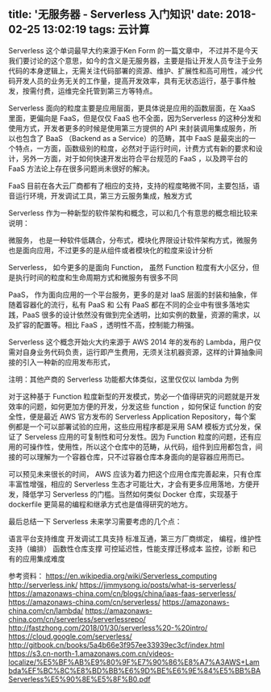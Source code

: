 title: '无服务器 - Serverless 入门知识'
date: 2018-02-25 13:02:19
tags: 云计算
---

Serverless 这个单词最早大约来源于Ken Form 的一篇文章中， 不过并不是今天我们要讨论的这个意思，如今的含义是无服务器，主要是指让开发人员专注于业务代码的本身逻辑上，无需关注代码部署的资源、维护、扩展性和高可用性，减少代码开发人员的业务无关的工作量，提高开发效率，具有无状态运行，基于事件触发，按需付费，运维完全托管到第三方等特点。

<!-- more -->
Serverless 面向的粒度主要是应用层面，更具体说是应用的函数层面，在 XaaS 里面，更偏向是 FaaS，但是仅仅 FaaS 也不全面，因为Serverless 的这种分发和使用方式，开发者更多的时候是使用第三方提供的 API 来封装调用集成服务，所以也包含了 BaaS （Backend as a Service）的范畴，其中 FaaS 是最突出的一个特点，一方面，函数级别的粒度，必然对于运行时间，计费方式有新的要求和设计，另外一方面，对于如何快速开发出符合平台规范的 FaaS  ，以及跨平台的 FaaS 方法论上存在很多问题尚未很好的解决。

FaaS 目前在各大云厂商都有了相应的支持，支持的程度略微不同，主要包括，语音运行环境，开发调试工具，第三方云服务集成，触发方式

Serverless 作为一种新型的软件架构和概念，可以和几个有意思的概念相比较来说明：

微服务，  也是一种软件低耦合，分布式，模块化界限设计软件架构方式，微服务也是面向应用，不过更多的是从组件或者模块化的粒度来设计分析

Serverless， 如今更多的是面向 Function， 虽然 Function 粒度有大小区分，但是执行时间的粒度和生命周期方式和微服务有很多不同

PaaS， 作为面向应用的一个平台服务，更多的是对 IaaS 层面的封装和抽象，伴随着容器化的流行，私有 PaaS 和 公有 PaaS 都在不同的企业中有很多落地实践，PaaS 很多的设计依然没有做到完全透明，比如实例的数量，资源的需求，以及扩容的配置等。相比 FaaS ，透明性不高，控制能力稍强。

Serverless 这个概念开始火大约来源于 AWS 2014 年的发布的 Lambda，用户仅需对自身业务代码负责，运行即产生费用，无须关注机器资源，这样的计算抽象间接的引入一种新的应用发布形式，


注明：其他产商的 Serverless 功能都大体类似，这里仅仅以 lambda 为例

对于这种基于 Function 粒度新型的开发模式，势必一个值得研究的问题就是开发效率的问题，如何更加方便的开发，分发这些 function ，如何保证 function 的安全性，便是最近 AWS 官方发布的 Serverless Application Repository，每个案例都是一个可以部署试验的应用，这些应用程序都是采用 SAM 模板方式分发，保证了 Serveless 应用的可复制性和可分发性。因为 Function 粒度的问题，还有应用的可操作性，使用性，所以这个仓库中的范畴，从代码，组件到应用都包含，间接的可以理解为一个容器仓库，只不过容器仓库本身面向的是容器应用而已。


可以预见未来很长的时间， AWS 应该为着力把这个应用仓库完善起来，只有仓库丰富性增强，相应的 Serverless 生态才可能壮大，才会有更多应用落地，方便开发，降低学习 Serverless 的门槛。当然如何类似 Docker 仓库，实现基于 dockerfile 更简易的编程和继承方式也是值得研究的地方。

最后总结一下 Serverless 未来学习需要考虑的几个点：

语言平台支持维度
开发调试工具支持
标准互通，第三方厂商绑定，
编程，维护性支持（编排）
函数性仓库支撑
可控延迟性，性能支撑迁移成本
监控，诊断
和已有的应用集成难度

参考资料：
https://en.wikipedia.org/wiki/Serverless_computing
http://serverless.ink/
https://jimmysong.io/posts/what-is-serverless/
https://amazonaws-china.com/cn/blogs/china/iaas-faas-serverless/
https://amazonaws-china.com/cn/serverless/
https://amazonaws-china.com/cn/lambda/
https://amazonaws-china.com/cn/serverless/serverlessrepo/
http://fastzhong.com/2018/01/30/serverless%20-%20intro/
https://cloud.google.com/serverless/
http://gitbook.cn/books/5a4b66e3f957ee33939ec3cf/index.html
https://s3.cn-north-1.amazonaws.com.cn/videos-localize/%E5%BF%AB%E9%80%9F%E7%90%86%E8%A7%A3AWS+Lambda%EF%BC%8C%E8%BD%BB%E6%9D%BE%E6%9E%84%E5%BB%BAServerless%E5%90%8E%E5%8F%B0.pdf
